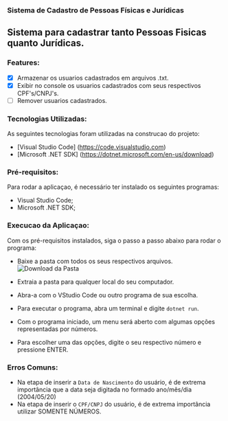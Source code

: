 ### Sistema de Cadastro de Pessoas Físicas e Jurídicas
Sistema para cadastrar tanto Pessoas Fisicas quanto Jurídicas.
---

### Features:
- [X] Armazenar os usuarios cadastrados em arquivos .txt.
- [X] Exibir no console os usuarios cadastrados com seus respectivos CPF's/CNPJ's.
- [ ] Remover usuarios cadastrados.

### Tecnologias Utilizadas:

As seguintes tecnologias foram utilizadas na construcao do projeto:
- [Visual Studio Code] (https://code.visualstudio.com)
- [Microsoft .NET SDK] (https://dotnet.microsoft.com/en-us/download)

### Pré-requisitos:

Para rodar a aplicaçao, é necessário ter instalado os seguintes programas:

* Visual Studio Code;
* Microsoft .NET SDK;

### Execucao da Aplicaçao:

Com os pré-requisitos instalados, siga o passo a passo abaixo para rodar o programa:

* Baixe a pasta com todos os seus respectivos arquivos.
![Download da Pasta](https://prnt.sc/H2ii9gk-NGwf)

* Extraia a pasta para qualquer local do seu computador.

* Abra-a com o VStudio Code ou outro programa de sua escolha.

* Para executar o programa, abra um terminal e digite `dotnet run`.

* Com o programa iniciado, um menu será aberto com algumas opções representadas por números.

* Para escolher uma das opções, digite o seu respectivo número e pressione ENTER.

### Erros Comuns:

* Na etapa de inserir a `Data de Nascimento` do usuário, é de extrema importância que a data seja digitada no formado ano/mês/dia (2004/05/20)
* Na etapa de inserir o `CPF/CNPJ` do usuário, é de extrema importância utilizar SOMENTE NÚMEROS.
